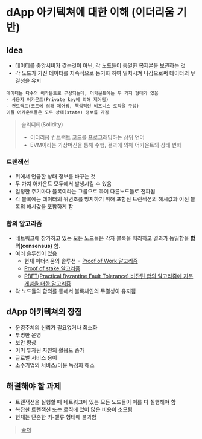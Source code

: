 # dApp 아키텍쳐에 대한 이해 (이더리움 기반)

## Idea
- 데이터를 중앙서버가 갖는것이 아닌, 각 노드들이 동일한 복제본을 보관하는 것
- 각 노드가 가진 데이터를 지속적으로 동기화 하여 일치시켜 나감으로써 데이터의 무결성을 유지

```
데이터는 다수의 어카운트로 구성되는데, 어카운트에는 두 가지 형태가 있음
- 사용자 어카운트(Private key에 의해 제어됨)
- 컨트랙트(코드에 의해 제어됨, 핵심적인 비즈니스 로직을 구성)
이들 어카운트들은 모두 상태(state) 정보를 가짐
```
> 솔리디티(Solidity)
> * 이더리움 컨트랙트 코드를 프로그래밍하는 상위 언어
> * EVM이라는 가상머신을 통해 수행, 결과에 의해 어카운트의 상태 변화

### 트랜잭션
- 위에서 언급한 상태 정보를 바꾸는 것
- 두 가지 어카운트 모두에서 발생시킬 수 있음
- 일정한 주기마다 블록이라는 그룹으로 묶여 다른노드들로 전파됨
- 각 블록에는 데이터의 위변조를 방지하기 위해 포함된 트랜잭션의 해시값과 이전 블록의 해시값을 포함하게 함

### 합의 알고리즘
- 네트워크에 참가하고 있는 모든 노드들은 각자 블록을 처리하고 결과가 동일함을 **합의(consensus)** 함.
- 여러 솔루션이 있음
    - 현재 이더리움의 솔루션 = [Proof of Work 알고리즘](Doc/POW.md)
    - [Proof of stake 알고리즘](Doc/POS.md)
    - [PBFT(Practical Byzantine Fault Tolerance) 비잔틴 합의 알고리즘에 지분 개념을 더한 알고리즘]()
- 각 노드들의 합의를 통해서 블록체인의 무결성이 유지됨

## dApp 아키텍쳐의 장점
- 운영주체의 신뢰가 필요없거나 최소화
- 투명한 운영
- 보안 향상
- 이미 투자된 자원의 활용도 증가
- 글로벌 서비스 용이
- 소수기업의 서비스/이윤 독점화 해소

## 해결해야 할 과제
- 트랜잭션을 실행할 때 네트워크에 있는 모든 노드들이 이를 다 실행해야 함
- 복잡한 트랜잭션 또는 로직에 있어 많은 비용이 소모됨
- 현재는 단순한 키-밸류 형태에 불과함

> [출처](http://www.chaintalk.io/archive/lecture/43)
